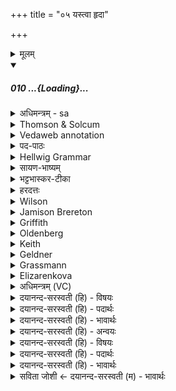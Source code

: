 +++
title = "०५ यस्त्वा हृदा"

+++
<details><summary>मूलम्</summary>

यस्त्वा॑ हृ॒दा की॒रिणा॒ +++(=स्तत्रिणा)+++ मन्य॑मा॒नो  
ऽम॑र्त्यं॒ मर्त्यो॒ जोह॑वीमि ।  
जात॑वेदो॒ यशो॑ अ॒स्मासु॑ धेहि  
प्र॒जाभि॑रग्ने अमृत॒त्वम॑श्याम् ॥
</details>
<div class="js_include" includetitle="false" newlevelforh1="5" unfilled url="/vedAH_Rk/shAkalam/saMhitA/sarvASh_TIkAH/05/004/10_yastvA_hRdA.md">
<details open><summary><h5>010 ...{Loading}...</h5></summary>
<details><summary>अधिमन्त्रम् - sa</summary>

- देवता - अग्निः
- ऋषिः - वसुश्रुत आत्रेयः
- छन्दः - त्रिष्टुप्
</details>
<details><summary>Thomson & Solcum</summary>

य᳓स् त्वा हृदा᳓ कीरि᳓णा म᳓न्यमानो  
अ᳓मर्तियम् म᳓र्तियो जो᳓हवीमि  
जा᳓तवेदो य᳓शो अस्मा᳓सु धेहि  
प्रजा᳓भिर् अग्ने अमृतत्व᳓म् अश्याम्
</details>
<details><summary>Vedaweb annotation</summary>

_________
**Strata**  
Cretic

_________
**Pāda-label**  
genre M  
genre M  
genre M  
genre M
_________
**Morph**  
hr̥dā́ ← hā́rdi ~ hr̥d- (nominal stem)  
{case:INS, gender:N, number:SG}

kīríṇā ← kīrín- (nominal stem)  
{case:INS, gender:M, number:SG}

mányamānaḥ ← √man- 1 (root)  
{case:NOM, gender:M, number:SG, tense:PRS, voice:MED}

tvā ← tvám (pronoun)  
{case:ACC, number:SG}

yáḥ ← yá- (pronoun)  
{case:NOM, gender:M, number:SG}

ámartyam ← ámartya- (nominal stem)  
{case:ACC, gender:M, number:SG}

jóhavīmi ← √hū- (root)  
{number:SG, person:1, mood:IND, tense:PRS, voice:ACT}

mártyaḥ ← mártya- (nominal stem)  
{case:NOM, gender:M, number:SG}

asmā́su ← ahám (pronoun)  
{case:LOC, number:PL}

dhehi ← √dhā- 1 (root)  
{number:SG, person:2, mood:IMP, tense:PRS, voice:ACT}

jā́tavedaḥ ← jātávedas- (nominal stem)  
{case:VOC, gender:M, number:SG}

yáśaḥ ← yáśas- (nominal stem)  
{case:NOM, gender:N, number:SG}

agne ← agní- (nominal stem)  
{case:VOC, gender:M, number:SG}

amr̥tatvám ← amr̥tatvá- (nominal stem)  
{case:NOM, gender:N, number:SG}

aśyām ← √naś- 1 (root)  
{number:SG, person:1, mood:OPT, tense:AOR, voice:ACT}

prajā́bhiḥ ← prajā́- (nominal stem)  
{case:INS, gender:F, number:PL}

</details>
<details><summary>पद-पाठः</summary>

यः । त्वा॒ । हृ॒दा । की॒रिणा॑ । मन्य॑मानः । अम॑र्त्यम् । मर्त्यः॑ । जोह॑वीमि ।  
जात॑ऽवेदः । यशः॑ । अ॒स्मासु॑ । धे॒हि॒ । प्र॒ऽजाभिः॑ । अ॒ग्ने॒ । अ॒मृ॒त॒ऽत्वम् । अ॒श्या॒म् ॥
</details>
<details><summary>Hellwig Grammar</summary>

-   *yas* ← *yaḥ* ← *yad*
- \[noun\], nominative, singular, masculine
- “who; which; yat \[pronoun\].”

_________

- *tvā* ← *tvad*
- \[noun\], instrumental, singular
- “you.”

_________

- *hṛdā* ← *hṛd*
- \[noun\], instrumental, singular, neuter
- “heart; heart; mind; breast; hṛd \[word\].”

_________

- *kīriṇā* ← *kīrin*
- \[noun\], instrumental, singular, neuter
- “singing.”

_________

- *manyamāno* ← *manyamānaḥ* ← *man*
- \[verb noun\], nominative, singular
- “think of; name; believe; teach; honor; deem; recommend; approve;
    think; define; call; respect; believe; enumerate; understand; see;
    describe.”

_________

- *'martyam* ← *amartyam* ← *amartya*
- \[noun\], accusative, singular, masculine
- “immortal.”

_________

- *martyo* ← *martyaḥ* ← *martya*
- \[noun\], nominative, singular, masculine
- “mortal.”

_________

- *johavīmi* ← *johav* ← *√hvā*
- \[verb\], singular, Present indikative
- “appeal.”

_________

- *jātavedo* ← *jātavedaḥ* ← *jātavedas*
- \[noun\], vocative, singular, masculine
- “Agni; fire.”

_________

- *yaśo* ← *yaśaḥ* ← *yaśas*
- \[noun\], accusative, singular, neuter
- “fame; Yaśas.”

_________

- *asmāsu* ← *mad*
- \[noun\], locative, plural
- “I; mine.”

_________

- *dhehi* ← *dhā*
- \[verb\], singular, Present imperative
- “put; give; cause; get; hold; make; provide; lend; wear; install;
    have; enter (a state); supply; hold; take; show.”

_________

- *prajābhir* ← *prajābhiḥ* ← *prajā*
- \[noun\], instrumental, plural, feminine
- “people; offspring; being; national; man; prajā \[word\]; creature;
    child; descendants; population; race; animal.”

_________

- *agne* ← *agni*
- \[noun\], vocative, singular, masculine
- “fire; Agni; sacrificial fire; digestion; cautery; Plumbago
    zeylanica; fire; vahni; agni \[word\]; agnikarman; gold; three;
    jāraṇa; pyre; fireplace; heating.”

_________

- *amṛtatvam* ← *amṛta*
- \[noun\]
- “immortal; amṛta; imperishable.”

_________

- *amṛtatvam* ← *tvam* ← *tva*
- \[noun\], accusative, singular, neuter
- “state; quality; cause; reason.”

_________

- *aśyām* ← *aś*
- \[verb\], singular, Aorist optative
- “get; reach; enter (a state).”

_________

</details>
<details><summary>सायण-भाष्यम्</summary>

**यः** **मर्त्यः** मरणधर्माहम् **अमर्त्यम्** अविनाशं **त्वा** त्वां **कीरिणा** स्तुत्यादिषु विक्षिप्तेन **हृदा** हृदयेन युक्तः **मन्यमानः** स्तुवन् **जोहवीमि** अत्यर्थमाह्वयामि । यद्वा । स्तोतृवाचकेन कीरिणाशब्देन स्तुतिरुपलक्ष्यते । स्तुतियुक्तेन मनसा त्वां मन्यमानो जोहवीमि । हे **जातवेदः** **यशः** धनं प्रजां वा **अस्मासु** **धेहि** । **प्रजाभिः** त्वद्दत्ताभिर्हे **अग्ने** अहम् **अमृतत्वं** संतत्यविच्छेदलक्षणम् **अश्यां** प्राप्नुयाम् । प्रजामनु प्रजायसे तदु ते मर्त्यामृतम्' (तै. ब्रा. १. ५. ५. ६ ) इति हि श्रुतिः ॥
</details>
<details><summary>भट्टभास्कर-टीका</summary>

यस्त्वेति त्रिष्टुप् । इयादेशद्वयेन तृतीयपादः पूर्यः ॥ हे अग्ने जातवेदः जातानां वेदितः जातधन वा, योहं मर्त्यः मरणधर्मा मनुष्यः त्वाममर्त्यममरणधर्माणं हृदा मनसा कीरिणा कीर्तयता गुणकीर्तनशीलेन । कीर्तयतेर्ण्यन्तात् 'अच इः' इतीप्रत्यये धातोरन्त्यलोपश्छान्दसः । ईदृशेन हृदयेन त्वां मन्यमानः जानन् जोहवीमि भृशमाह्वयामि । ह्वयतेः 'अभ्यस्तस्य च' इति सम्प्रसारणम् । यद्वा - त्वदर्थमिदं हविर्जुहोमि । उभयत्रापि यङ्लुगन्ताल्लट्, 'अनुदात्ते च' इत्याद्युदात्तत्वम् ।

येषां सम्बन्धी तवाह्वाताहं, तेष्वस्मासु पुत्रपौत्रेषु यशो धेहि स्थापय यशस्विनस्सर्वानस्मान्कुरु ।
किञ्च - ताभिः प्रजाभिः षुत्रादिभिरविच्छिन्नाभिस्सहाहममृतत्वं दीर्घायुष्यमश्यां प्राप्नुउयाम् । व्यत्ययेन परस्मैपदम् ॥
</details>
<details><summary>हरदत्तः</summary>

यस्त्वा हृदेति ॥ हे अग्ने । जातवेदः यः अहं मर्त्यः त्वां अमर्त्यं मन्यमानः मरणधर्माणं माममरणधर्मा रक्षितुं समर्थ इति मन्यमानः कीरिणा हृदा कीरिरिति स्तोत्रनाम, स्तुतिपरेण मनसा जोहवीमि आह्वयामि । यच्छब्दश्रुतेः तच्छब्दोऽध्याहार्यः । तस्मिन् आस्मासु, वचनव्यत्ययः तस्मिन्मयि यशः अन्नं कीर्तिं वा धेहि स्थापय । किञ्च - प्रजाभिरमृतत्वं अश्यां प्राप्नुयां प्रजामनु प्रजायसे । तदु ते मर्त्या मृतम् इति श्रुतेः ॥
</details>
<details><summary>Wilson</summary>

_________
**English translation:**  

“Inasmuch as I who am a mortal earnestly invoke you who are an immortal, praising you with a devoted heart; therefore, **Jātavedas**, grant us food, and may I obtain immortality through my posterity.”

_________
**Commentary by Sāyaṇa: Ṛgveda-bhāṣya**  

Immortality: an unbroken succession of descendants, amṛtatvam santatyaviccheda lakṣaṇam (amṛtatvam = tadu te partyāmṛtam : **Taittirīya** **Brāhmaṇa** 1.5.5.6); another text may be cited: prajām anu prajāyate tad u te martyamṛtam, when progeny is born after progeny, that verily is the immortality of your mortality
</details>
<details><summary>Jamison Brereton</summary>

Thinking with a simple heart, I, a mortal, who repeatedly invoke you,  an immortal—  
among us grant glory, o Jātavedas. May I attain immortality through  offspring, o Agni.
</details>
<details><summary>Griffith</summary>

As I, remembering thee with grateful spirit, a mortal, call with might on thee Immortal,  
     Vouchsafe us high renown, O Jatavedas, and may I be immortal by my children.
</details>
<details><summary>Oldenberg</summary>

When I, the mortal, call thee, the immortal, thinking of thee with humble mind 1, bestow glory on us, O Gâtavedas; may I attain immortality, O Agni, with my offspring.
</details>
<details><summary>Keith</summary>

I who deeming thee immortal,  
Mortal myself, call on thee with prayerful heart.  
Upon us, O wise one, bestow glory;  
O Agni, through offspring may I attain immortality.
</details>
<details><summary>Geldner</summary>

Wenn ich mit dem bloßen Herzen deiner gedenkend, ich der Sterbliche nach dir dem Unsterblichen rufe, so verleih uns, o Jatavedas, Ehre! Durch Kinder möchte ich, Agni, Unsterblichkeit erlangen.
</details>
<details><summary>Grassmann</summary>

Der dankerfüllten Herzens dein gedenkend, ich Sterblicher dich rufe, der unsterblich; O Wesenkenner schenke hohen Ruhm uns und lass durch Kinder mich unsterblich werden.
</details>
<details><summary>Elizarenkova</summary>

Думая о тебе от чистого сердца,  
Когда я, смертный, зову тебя, бессмертного –  
О Джатаведас, дай нам славу!  
Пусть достигну я, о Агни, бессмертия через потомство!
</details>
<details><summary>अधिमन्त्रम् (VC)</summary>

- अग्निः
- वसुश्रुत आत्रेयः
- भुरिक्पङ्क्ति
- पञ्चमः
</details>
<details><summary>दयानन्द-सरस्वती (हि) - विषयः</summary>

फिर उसी विषय को अगले मन्त्र में कहते हैं ॥
</details>
<details><summary>दयानन्द-सरस्वती (हि) - पदार्थः</summary>

पदार्थान्वयभाषाः -  हे (जातवेदः) विज्ञान से युक्त (अग्ने) अग्नि के सदृश वर्तमान राजन् ! (यः) जो (मन्यमानः) जानता हुआ (मर्त्यः) मनुष्य मैं (हृदा) अन्तःकरण और (कीरिणा) स्तुति करनेवाले से (अमर्त्यम्) मरणधर्म्म से रहित (त्वा) आपकी (जोहवीमि) अत्यन्त स्पर्द्धा करूँ और जैसे (प्रजाभिः) पालन करने योग्य प्रजाओं के साथ (अमृतत्वम्) मोक्षभाव को (अश्याम्) प्राप्त होऊँ, वैसे (अस्मासु) हम लोगों में (यशः) कीर्त्ति को (धेहि) धरिये, स्थापन कीजिये ॥१०॥
</details>
<details><summary>दयानन्द-सरस्वती (हि) - भावार्थः</summary>

भावार्थभाषाः -  जैसे प्रजायें राजा के हित को सिद्ध करती हैं, वैसे ही राजा प्रजा के सुख की इच्छा करें। इस प्रकार परस्पर प्रीति से अतुल सुख को प्राप्त होवें ॥१०॥
</details>
<details><summary>दयानन्द-सरस्वती (हि) - अन्वयः</summary>

अन्वय:  हे जातवेदोऽग्ने ! यो मन्यमानो मर्त्योऽहं हृदा कीरिणामर्त्यं त्वा जोहवीमि यथा प्रजाभिः सहाऽमृतत्वमश्यां तथाऽस्मासु यशो धेहि ॥१०॥
</details>
<details><summary>दयानन्द-सरस्वती (हि) - विषयः</summary>

पुनस्तमेव विषयमाह ॥
</details>
<details><summary>दयानन्द-सरस्वती (हि) - पदार्थः</summary>

पदार्थान्वयभाषाः -  (यः) (त्वा) त्वाम् (हृदा) (कीरिणा) स्तावकेन। कीरिरिति स्तोतृनामसु पठितम्। (निघं०३.१६)। (मन्यमानः) विजानन् (अमर्त्यम्) मरणधर्मरहितम् (मर्त्यः) मनुष्यः (जोहवीमि) भृशं स्पर्द्धे (जातवेदः) जातविज्ञान (यशः) कीर्त्तिम् (अस्मासु) (धेहि) (प्रजाभिः) पालनीयाभिस्सह (अग्ने) पावकवद्वर्त्तमान राजन् (अमृतत्वम्) मोक्षभावम् (अश्याम्) प्राप्नुयाम् ॥१०॥
</details>
<details><summary>दयानन्द-सरस्वती (हि) - भावार्थः</summary>

भावार्थभाषाः -  यथा प्रजा राजहितं साध्नुवन्ति तथैव राजा प्रजासुखमिच्छेदेवं परस्परप्रीत्याऽतुलं सुखं प्राप्नुवन्तु ॥१०॥
</details>
<details><summary>सविता जोशी ← दयानन्द-सरस्वती (म) - भावार्थः</summary>

भावार्थभाषाः -  जशी प्रजा राजाचे हित करते तसे राजाने प्रजेचे सुख इच्छावे. या प्रकारे परस्पर प्रीतीने अमाप सुख प्राप्त करावे. ॥ १० ॥
</details>
</details>
</div>
